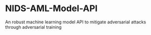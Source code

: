 # NIDS-AML-Model-API
An robust machine learning model API to mitigate adversarial attacks through adversarial training
